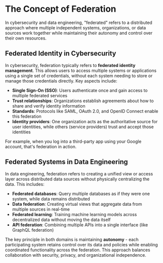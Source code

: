# The Concept of Federation
In cybersecurity and data engineering, "federated" refers to a distributed approach where multiple independent systems, organizations, or data sources work together while maintaining their autonomy and control over their own resources.

## Federated Identity in Cybersecurity

In cybersecurity, federation typically refers to **federated identity management**. This allows users to access multiple systems or applications using a single set of credentials, without each system needing to store or manage those credentials directly. Key aspects include:

- **Single Sign-On (SSO)**: Users authenticate once and gain access to multiple federated services
- **Trust relationships**: Organizations establish agreements about how to share and verify identity information
- **Standards**: Protocols like SAML, OAuth 2.0, and OpenID Connect enable this federation
- **Identity providers**: One organization acts as the authoritative source for user identities, while others (service providers) trust and accept those identities

For example, when you log into a third-party app using your Google account, that's federation in action.

## Federated Systems in Data Engineering

In data engineering, federation refers to creating a unified view or access layer across distributed data sources without physically centralizing the data. This includes:

- **Federated databases**: Query multiple databases as if they were one system, while data remains distributed
- **Data federation**: Creating virtual views that aggregate data from multiple sources in real-time
- **Federated learning**: Training machine learning models across decentralized data without moving the data itself
- **API federation**: Combining multiple APIs into a single interface (like GraphQL federation)

The key principle in both domains is maintaining **autonomy** - each participating system retains control over its data and policies while enabling coordinated functionality across the federation. This approach balances collaboration with security, privacy, and organizational independence.
